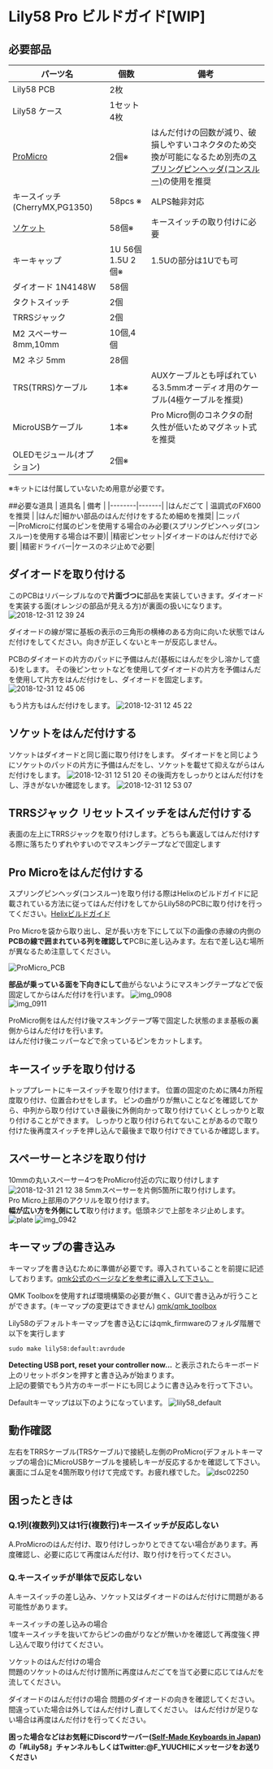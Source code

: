 # Lily58 Pro ビルドガイド[WIP]


## 必要部品

| パーツ名 |  個数  |  備考  |
|--------|-------|-------|
|Lily58 PCB | 2枚 ||
|Lily58 ケース|1セット4枚||
|[ProMicro](https://yushakobo.jp/shop/promicro-spring-pinheader/)|2個※|はんだ付けの回数が減り、破損しやすいコネクタのため交換が可能になるため別売の[スプリングピンヘッダ(コンスルー)](https://yushakobo.jp/shop/a01mc-00/)の使用を推奨|
|キースイッチ(CherryMX,PG1350)|58pcs ※|ALPS軸非対応|
|[ソケット](https://yushakobo.jp/shop/)|58個※|キースイッチの取り付けに必要|
|キーキャップ|1U 56個 1.5U 2個※|1.5Uの部分は1Uでも可|
|ダイオード 1N4148W|58個||
|タクトスイッチ|2個||
|TRRSジャック|2個||
|M2 スペーサー 8mm,10mm|10個,4個||
|M2 ネジ 5mm|28個||
|TRS(TRRS)ケーブル|1本※|AUXケーブルとも呼ばれている3.5mmオーディオ用のケーブル(4極ケーブルを推奨)|
|MicroUSBケーブル|1本※|Pro Micro側のコネクタの耐久性が低いためマグネット式を推奨|
|OLEDモジュール(オプション)|2個※||

※キットには付属していないため用意が必要です。

##必要な道具
| 道具名   |  備考  |
|--------|-------|
|はんだごて | 温調式のFX600を推奨 |
|はんだ|細かい部品のはんだ付けをするため細めを推奨|
|ニッパー|ProMicroに付属のピンを使用する場合のみ必要(スプリングピンヘッダ(コンスルー)を使用する場合は不要)|
|精密ピンセット|ダイオードのはんだ付けで必要|
|精密ドライバー|ケースのネジ止めで必要|

## ダイオードを取り付ける

このPCBはリバーシブルなので**片面づつに**部品を実装していきます。ダイオードを実装する面(オレンジの部品が見える方)が裏面の扱いになります。
![2018-12-31 12 39 24](https://user-images.githubusercontent.com/6285554/50555633-8432b980-0d12-11e9-97d2-7bcbdd840fed.jpg)

ダイオードの線が常に基板の表示の三角形の横棒のある方向に向いた状態ではんだ付けをしてください。向きが正しくないとキーが反応しません。

PCBのダイオードの片方のパッドに予備はんだ(基板にはんだを少し溶かして盛る)をします。
その後ピンセットなどを使用してダイオードの片方を予備はんだを使用して片方をはんだ付けをし、ダイオードを固定します。
![2018-12-31 12 45 06](https://user-images.githubusercontent.com/6285554/50555635-8a289a80-0d12-11e9-9d07-64078182bcb3.jpg)

もう片方もはんだ付けをします。
![2018-12-31 12 45 22](https://user-images.githubusercontent.com/6285554/50555636-8dbc2180-0d12-11e9-89b1-7465454dc6e0.jpg)

## ソケットをはんだ付けする
ソケットはダイオードと同じ面に取り付けをします。
ダイオードをと同じようにソケットのパッドの片方に予備はんだをし、ソケットを載せて抑えながらはんだ付けをします。
![2018-12-31 12 51 20](https://user-images.githubusercontent.com/6285554/50555642-96145c80-0d12-11e9-862b-1b60d3fe81c1.jpg)
その後両方をしっかりとはんだ付けをし、浮きがないか確認をします。
![2018-12-31 12 53 07](https://user-images.githubusercontent.com/6285554/50555644-9ad91080-0d12-11e9-83d6-5c8837084b18.jpg)


## TRRSジャック リセットスイッチをはんだ付けする
表面の左上にTRRSジャックを取り付けします。どちらも裏返してはんだ付けする際に落ちたりずれやすいのでマスキングテープなどで固定します  

## Pro Microをはんだ付けする
スプリングピンヘッダ(コンスルー)を取り付ける際はHelixのビルドガイドに記載されている方法に従ってはんだ付けをしてからLily58のPCBに取り付けを行ってください。[Helixビルドガイド](https://github.com/kata0510/Lily58/blob/master/doc/buildguide_jp.md#コンスルーを使用する場合)

Pro Microを袋から取り出し、足が長い方を下にして以下の画像の赤線の内側の**PCBの線で囲まれている列を確認して**PCBに差し込みます。左右で差し込む場所が異なるため注意してください。 

![ProMicro_PCB](https://user-images.githubusercontent.com/6285554/48819671-6a599a80-ed94-11e8-8e5d-6a6abca326a7.png)

**部品が乗っている面を下向きにして**曲がらないようにマスキングテープなどで仮固定してからはんだ付けを行います。
![img_0908](https://user-images.githubusercontent.com/6285554/46900581-54c49b80-cedf-11e8-88e1-25a1a2fb378d.jpeg)  
![img_0911](https://user-images.githubusercontent.com/6285554/46900582-54c49b80-cedf-11e8-9107-83038838a7da.jpeg)

ProMicro側をはんだ付け後マスキングテープ等で固定した状態のまま基板の裏側からはんだ付けを行います。  
はんだ付け後ニッパーなどで余っているピンをカットします。  

## キースイッチを取り付ける
トッププレートにキースイッチを取り付けます。
位置の固定のために隅4カ所程度取り付け、位置合わせをします。
ピンの曲がりが無いことなどを確認してから、中列から取り付けていき最後に外側向かって取り付けていくとしっかりと取り付けることができます。
しっかりと取り付けられてないことがあるので取り付けた後再度スイッチを押し込んで最後まで取り付けできているか確認します。

## スペーサーとネジを取り付け
10mmの丸いスペーサー4つをProMicro付近の穴に取り付けします
![2018-12-31 21 12 38](https://user-images.githubusercontent.com/6285554/50560166-63ce2380-0d41-11e9-9306-d824034e67c3.jpg)
5mmスペーサーを片側5箇所に取り付けします。  
Pro Micro上部用のアクリルを取り付けます。  
**幅が広い方を外側にして**取り付けます。低頭ネジで上部をネジ止めします。
![plate](https://user-images.githubusercontent.com/6285554/48837829-c4288780-edc9-11e8-8efb-6714d8e68e92.png)
![img_0942](https://user-images.githubusercontent.com/6285554/46900554-d2d47280-cede-11e8-96d6-5e3961472ad3.jpeg)

## キーマップの書き込み
キーマップを書き込むために準備が必要です。導入されていることを前提に記述しております。[qmk公式のページなどを参考に導入して下さい。](https://docs.qmk.fm/#/getting_started_build_tools) 

QMK Toolboxを使用すれば環境構築の必要が無く、GUIで書き込みが行うことができます。(キーマップの変更はできません)
[qmk/qmk_toolbox](https://github.com/qmk/qmk_toolbox/releases)

 
Lily58のデフォルトキーマップを書き込むにはqmk_firmwareのフォルダ階層で以下を実行します

    sudo make lily58:default:avrdude  


**Detecting USB port, reset your controller now...** と表示されたらキーボード上のリセットボタンを押すと書き込みが始まります。  
上記の要領でもう片方のキーボードにも同じように書き込みを行って下さい。 

Defaultキーマップは以下のようになっています。
![lily58_default](https://user-images.githubusercontent.com/6285554/47273241-38ee8300-d5cc-11e8-9099-10c1b35e24fc.png)

## 動作確認
左右をTRRSケーブル(TRSケーブル)で接続し左側のProMicro(デフォルトキーマップの場合)にMicroUSBケーブルを接続しキーが反応するかを確認して下さい。  
裏面にゴム足を4箇所取り付けて完成です。お疲れ様でした。
![dsc02250](https://user-images.githubusercontent.com/6285554/47264498-53384a80-d553-11e8-907a-a03c6f2c5893.JPG)

## 困ったときは
### Q.1列(複数列)又は1行(複数行)キースイッチが反応しない
A.ProMicroのはんだ付け、取り付けしっかりとできてない場合があります。再度確認し、必要に応じて再度はんだ付け、取り付けを行ってください。

### Q.キースイッチが単体で反応しない
A.キースイッチの差し込み、ソケット又はダイオードのはんだ付けに問題がある可能性があります。

キースイッチの差し込みの場合  
1度キースイッチを抜いてからピンの曲がりなどが無いかを確認して再度強く押し込んで取り付けてください。

ソケットのはんだ付けの場合  
問題のソケットのはんだ付け箇所に再度はんだごてを当て必要に応じてはんだを流してください。  
  
ダイオードのはんだ付けの場合
問題のダイオードの向きを確認してください。間違っていた場合は外してはんだ付けし直してください。
はんだ付けが足りない場合は再度はんだ付けを行ってください。

**困った場合などはお気軽にDiscordサーバー([Self-Made Keyboards in Japan](https://discordapp.com/invite/NM7XtDW))の「#Lily58」チャンネルもしくはTwitter:@F_YUUCHIにメッセージをお送りください**

